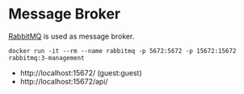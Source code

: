 # Message Broker
[RabbitMQ](https://www.rabbitmq.com/) is used as message broker.
```
docker run -it --rm --name rabbitmq -p 5672:5672 -p 15672:15672 rabbitmq:3-management
```

* http://localhost:15672/ (guest:guest)
* http://localhost:15672/api/
